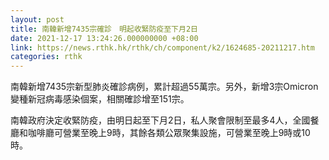 ```yaml
---
layout: post
title: 南韓新增7435宗確診　明起收緊防疫至下月2日
date: 2021-12-17 13:24:26.000000000 +08:00
link: https://news.rthk.hk/rthk/ch/component/k2/1624685-20211217.htm
categories: rthk
---
```


南韓新增7435宗新型肺炎確診病例，累計超過55萬宗。另外，新增3宗Omicron變種新冠病毒感染個案，相關確診增至151宗。

南韓政府決定收緊防疫，由明日起至下月2日，私人聚會限制至最多4人，全國餐廳和咖啡廳可營業至晚上9時，其餘各類公眾聚集設施，可營業至晚上9時或10時。
